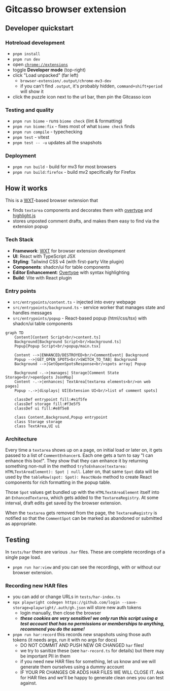 # Gitcasso browser extension

## Developer quickstart

### Hotreload development

- `pnpm install`
- `pnpm run dev`
- open [`chrome://extensions`](chrome://extensions)
- toggle **Developer mode** (top-right)
- click "Load unpacked" (far left)
  - `browser-extension/.output/chrome-mv3-dev`
  - if you can't find `.output`, it's probably hidden, `command+shift+period` will show it
- click the puzzle icon next to the url bar, then pin the Gitcasso icon

### Testing and quality
- `pnpm run biome` - runs `biome check` (lint & formatting)
- `pnpm run biome:fix` - fixes most of what `biome check` finds
- `pnpm run compile` - typechecking
- `pnpm test` - vitest
- `pnpm test -- -u` updates all the snapshots

### Deployment
- `pnpm run build` - build for mv3 for most browsers
- `pnpm run build:firefox` - build mv2 specifically for Firefox

## How it works

This is a [WXT](https://wxt.dev/)-based browser extension that

- finds `textarea` components and decorates them with [overtype](https://overtype.dev/) and [highlight.js](https://highlightjs.org/)
- stores unposted comment drafts, and makes them easy to find via the extension popup

### Tech Stack

- **Framework**: [WXT](https://wxt.dev/) for browser extension development
- **UI**: React with TypeScript JSX
- **Styling**: Tailwind CSS v4 (with first-party Vite plugin)
- **Components**: shadcn/ui for table components
- **Editor Enhancement**: [Overtype](https://overtype.dev/) with syntax highlighting
- **Build**: Vite with React plugin

### Entry points

- `src/entrypoints/content.ts` - injected into every webpage
- `src/entrypoints/background.ts` - service worker that manages state and handles messages
- `src/entrypoints/popup` - React-based popup (html/css/tsx) with shadcn/ui table components

```mermaid
graph TD
    Content[Content Script<br/>content.ts] 
    Background[Background Script<br/>background.ts]
    Popup[Popup Script<br/>popup/main.tsx]
    
    Content -->|ENHANCED/DESTROYED<br/>CommentEvent| Background
    Popup -->|GET_OPEN_SPOTS<br/>SWITCH_TO_TAB| Background
    Background -->|GetOpenSpotsResponse<br/>spots array| Popup
    
    Background -.->|manages| Storage[Comment State Storage<br/>openSpots JsonMap]
    Content -.->|enhances| TextArea[textarea elements<br/>on web pages]
    Popup -.->|displays| UI[Extension UI<br/>list of comment spots]
    
    classDef entrypoint fill:#e1f5fe
    classDef storage fill:#f3e5f5
    classDef ui fill:#e8f5e8
    
    class Content,Background,Popup entrypoint
    class Storage storage
    class TextArea,UI ui
```

### Architecture

Every time a `textarea` shows up on a page, on initial load or later on, it gets passed to a list of `CommentEnhancer`s. Each one gets a turn to say "I can enhance this box!". They show that they can enhance it by returning something non-null in the method `tryToEnhance(textarea: HTMLTextAreaElement): Spot | null`. Later on, that same `Spot` data will be used by the `tableRow(spot: Spot): ReactNode` method to create React components for rich formatting in the popup table.

Those `Spot` values get bundled up with the `HTMLTextAreaElement` itself into an `EnhancedTextarea`, which gets added to the `TextareaRegistry`. At some interval, draft edits get saved by the browser extension.

When the `textarea` gets removed from the page, the `TextareaRegistry` is notified so that the `CommentSpot` can be marked as abandoned or submitted as appropriate.

## Testing

In `tests/har` there are various `.har` files. These are complete recordings of a single page load.

- `pnpm run har:view` and you can see the recordings, with or without our browser extension.

### Recording new HAR files

- you can add or change URLs in `tests/har-index.ts`
- `npx playwright codegen https://github.com/login --save-storage=playwright/.auth/gh.json` will store new auth tokens
  - login manually, then close the browser
  - ***these cookies are very sensitive! we only run this script using a test account that has no permissions or memberships to anything, recommend you do the same!***
- `pnpm run har:record` this records new snapshots using those auth tokens (it needs args, run it with no args for docs)
  - DO NOT COMMIT AND PUSH NEW OR CHANGED `har` files!
  - we try to sanitize these (see `har-record.ts` for details) but there may be important PII in them
  - if you need new HAR files for something, let us know and we will generate them ourselves using a dummy account
  - IF YOUR PR CHANGES OR ADDS HAR FILES WE WILL CLOSE IT. Ask for HAR files and we'll be happy to generate clean ones you can test against.

